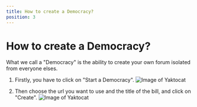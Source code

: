 ```yaml
---
title: How to create a Democracy?
position: 3
---
```


# How to create a Democracy?

What we call a "Democracy" is the ability to create your own forum isolated from everyone elses.

1. Firstly, you have to click on "Start a Democracy".
![Image of Yaktocat](https://cldup.com/fswNjRzcrs.png)

2. Then choose the url you want to use and the title of the bill, and click on "Create".
![Image of Yaktocat](https://cldup.com/83s3_4zpV9.png)

